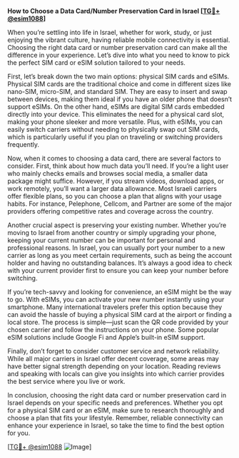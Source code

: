 **How to Choose a Data Card/Number Preservation Card in Israel [[TG💪+ @esim1088](https://t.me/s/esim1088)]**

When you’re settling into life in Israel, whether for work, study, or just enjoying the vibrant culture, having reliable mobile connectivity is essential. Choosing the right data card or number preservation card can make all the difference in your experience. Let’s dive into what you need to know to pick the perfect SIM card or eSIM solution tailored to your needs.

First, let’s break down the two main options: physical SIM cards and eSIMs. Physical SIM cards are the traditional choice and come in different sizes like nano-SIM, micro-SIM, and standard SIM. They are easy to insert and swap between devices, making them ideal if you have an older phone that doesn’t support eSIMs. On the other hand, eSIMs are digital SIM cards embedded directly into your device. This eliminates the need for a physical card slot, making your phone sleeker and more versatile. Plus, with eSIMs, you can easily switch carriers without needing to physically swap out SIM cards, which is particularly useful if you plan on traveling or switching providers frequently.

Now, when it comes to choosing a data card, there are several factors to consider. First, think about how much data you’ll need. If you’re a light user who mainly checks emails and browses social media, a smaller data package might suffice. However, if you stream videos, download apps, or work remotely, you’ll want a larger data allowance. Most Israeli carriers offer flexible plans, so you can choose a plan that aligns with your usage habits. For instance, Pelephone, Cellcom, and Partner are some of the major providers offering competitive rates and coverage across the country.

Another crucial aspect is preserving your existing number. Whether you’re moving to Israel from another country or simply upgrading your phone, keeping your current number can be important for personal and professional reasons. In Israel, you can usually port your number to a new carrier as long as you meet certain requirements, such as being the account holder and having no outstanding balances. It’s always a good idea to check with your current provider first to ensure you can keep your number before switching.

If you’re tech-savvy and looking for convenience, an eSIM might be the way to go. With eSIMs, you can activate your new number instantly using your smartphone. Many international travelers prefer this option because they can avoid the hassle of buying a physical SIM card at the airport or finding a local store. The process is simple—just scan the QR code provided by your chosen carrier and follow the instructions on your phone. Some popular eSIM solutions include Google Fi and Apple’s built-in eSIM support.

Finally, don’t forget to consider customer service and network reliability. While all major carriers in Israel offer decent coverage, some areas may have better signal strength depending on your location. Reading reviews and speaking with locals can give you insights into which carrier provides the best service where you live or work.

In conclusion, choosing the right data card or number preservation card in Israel depends on your specific needs and preferences. Whether you opt for a physical SIM card or an eSIM, make sure to research thoroughly and choose a plan that fits your lifestyle. Remember, reliable connectivity can enhance your experience in Israel, so take the time to find the best option for you.

[[TG💪+ @esim1088](https://t.me/s/esim1088) ![Image](https://i.postimg.cc/Y0z9fWf4/image.png)]